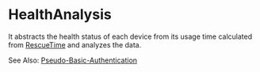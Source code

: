 # HealthAnalysis
It abstracts the health status of each device from its usage time calculated from [RescueTime](https://www.rescuetime.com) and analyzes the data.

See Also: [Pseudo-Basic-Authentication](https://github.com/Uchida16104/Pseudo-Basic-Authentication)
